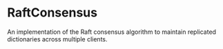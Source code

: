 # RaftConsensus
An implementation of the Raft consensus algorithm to maintain replicated dictionaries across multiple clients.
